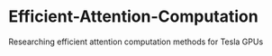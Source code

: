 # Efficient-Attention-Computation
Researching efficient attention computation methods for Tesla GPUs
